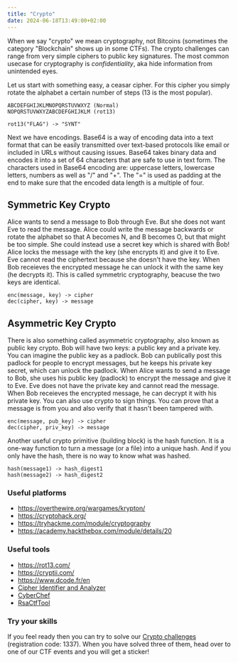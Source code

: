 ```yaml
---
title: "Crypto"
date: 2024-06-18T13:49:00+02:00
---
```


When we say "crypto" we mean cryptography, not Bitcoins (sometimes the 
category "Blockchain" shows up in some CTFs).  The crypto challenges can range
from very simple ciphers to public key signatures. The most common usecase
for cryptography is *confidentiality*, aka hide information from unintended
eyes.

Let us start with something easy, a ceasar cipher. For this cipher you simply
rotate the alphabet a certain number of steps (13 is the most popular).
```
ABCDEFGHIJKLMNOPQRSTUVWXYZ (Normal)
NOPQRSTUVWXYZABCDEFGHIJKLM (rot13)

rot13("FLAG") -> "SYNT"
```

Next we have encodings. Base64 is a way of encoding data into a text format
that can be easily transmitted over text-based protocols like email or included
in URLs without causing issues. Base64 takes binary data and encodes it into a
set of 64 characters that are safe to use in text form. The characters used in
Base64 encoding are: uppercase letters, lowercase letters, numbers as well as
"/" and "+". The "=" is used as padding at the end to make sure that the
encoded data length is a multiple of four.

## Symmetric Key Crypto
Alice wants to send a message to Bob through Eve. But she does not want Eve to
read the message. Alice could write the message backwards or rotate the
alphabet so that A becomes N, and B becomes O, but that might be too simple.
She could instead use a secret key which is shared with Bob! Alice locks the
message with the key (she encrypts it) and give it to Eve. Eve cannot read the
ciphertext because she doesn't have the key.  When Bob receieves the encrypted
message he can unlock it with the same key (he decrypts it). This is called
symmetric cryptography, beacuse the two keys are identical.

```
enc(message, key) -> cipher
dec(cipher, key) -> message
```

## Asymmetric Key Crypto
There is also something called asymmetric cryptography, also known as public
key crypto. Bob will have two keys: a public key and a private key. You can
imagine the public key as a padlock. Bob can publically post this padlock
for people to encrypt messages, but he keeps his private key secret, which
can unlock the padlock.  When Alice wants to send a message to Bob, she uses
his public key (padlock) to encrypt the message and give it to Eve.  Eve
does not have the private key and cannot read the message.  When Bob
receieves the encrypted message, he can decrypt it with his private key.
You can also use crypto to sign things. You can prove that a message is
from you and also verify that it hasn't been tampered with.

```
enc(message, pub_key) -> cipher
dec(cipher, priv_key) -> message
```

Another useful crypto primitive (building block) is the hash function.
It is a one-way function to turn a message (or a file) into a unique
hash. And if you only have the hash, there is no way to know what was hashed.

```
hash(message1) -> hash_digest1
hash(message2) -> hash_digest2
```

### Useful platforms
- https://overthewire.org/wargames/krypton/
- https://cryptohack.org/
- https://tryhackme.com/module/cryptography
- https://academy.hackthebox.com/module/details/20

### Useful tools
- https://rot13.com/
- https://cryptii.com/
- https://www.dcode.fr/en
- [Cipher Identifier and Analyzer](https://www.boxentriq.com/code-breaking/cipher-identifier)
- [CyberChef](https://gchq.github.io/CyberChef/)
- [RsaCtfTool](https://github.com/RsaCtfTool/RsaCtfTool)


### Try your skills
If you feel ready then you can try to solve our [Crypto
challenges](http://intro.kauotic.se) (registration code: 1337). When you have
solved three of them, head over to one of our CTF events and you will get a
sticker!

